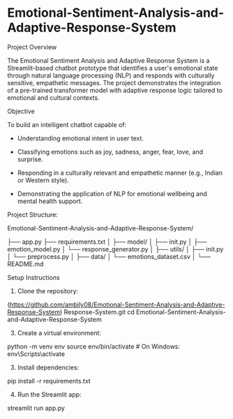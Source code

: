 # Emotional-Sentiment-Analysis-and-Adaptive-Response-System

Project Overview

The Emotional Sentiment Analysis and Adaptive Response System is a Streamlit-based chatbot prototype that identifies a user's emotional state through natural language processing (NLP) and responds with culturally sensitive, empathetic messages. The project demonstrates the integration of a pre-trained transformer model with adaptive response logic tailored to emotional and cultural contexts.

Objective

To build an intelligent chatbot capable of:

* Understanding emotional intent in user text.

* Classifying emotions such as joy, sadness, anger, fear, love, and surprise.

* Responding in a culturally relevant and empathetic manner (e.g., Indian or Western style).

* Demonstrating the application of NLP for emotional wellbeing and mental health support.

Project Structure:

Emotional-Sentiment-Analysis-and-Adaptive-Response-System/

├── app.py
├── requirements.txt
│ ├── model/ │ ├── init.py │ ├── emotion_model.py
│ └── response_generator.py
│ ├── utils/ │ ├── init.py │ └── preprocess.py
│ ├── data/  │  └── emotions_dataset.csv
│ └── README.md

Setup Instructions

 1. Clone the repository:

 (https://github.com/ambily08/Emotional-Sentiment-Analysis-and-Adaptive-Response-System) Response-System.git cd Emotional-Sentiment-Analysis-and-Adaptive-Response-System 
  
 3. Create a virtual environment:

 python -m venv env source env/bin/activate # On Windows: env\Scripts\activate

 3. Install dependencies:

 pip install -r requirements.txt

 4. Run the Streamlit app:

 streamlit run app.py
